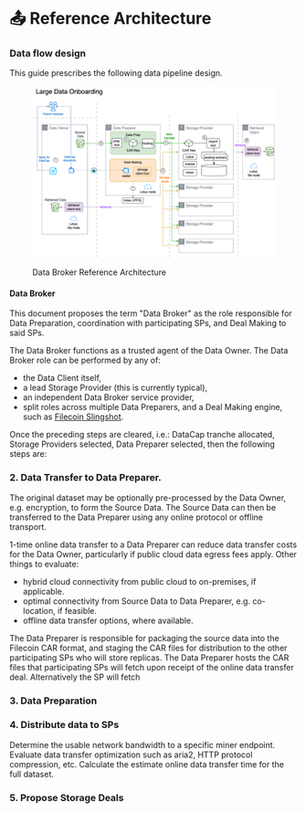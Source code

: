 # 📤 Reference Architecture

### Data flow design

This guide prescribes the following data pipeline design.&#x20;

<figure><img src="../.gitbook/assets/large-data-onboarding-reference-architecture.drawio.png" alt=""><figcaption><p>Data Broker Reference Architecture</p></figcaption></figure>

#### Data Broker

This document proposes the term "Data Broker" as the role responsible for Data Preparation, coordination with participating SPs, and Deal Making to said SPs.&#x20;

The Data Broker functions as a trusted agent of the Data Owner. The Data Broker role can be performed by any of:

* the Data Client itself,
* a lead Storage Provider (this is currently typical), &#x20;
* an independent Data Broker service provider,&#x20;
* split roles across multiple Data Preparers, and a Deal Making engine, such as [Filecoin Slingshot](https://slingshot.filecoin.io/).   &#x20;

Once the preceding steps are cleared, i.e.: DataCap tranche allocated, Storage Providers selected, Data Preparer selected, then the following steps are:



### 2. Data Transfer to Data Preparer.

The original dataset may be optionally pre-processed by the Data Owner, e.g. encryption, to form the Source Data. The Source Data can then be transferred to the Data Preparer using any online protocol or offline transport.

1-time online data transfer to a Data Preparer can reduce data transfer costs for the Data Owner, particularly if public cloud data egress fees apply. Other things to evaluate:

* hybrid cloud connectivity from public cloud to on-premises, if applicable.
* optimal connectivity from Source Data to Data Preparer, e.g. co-location, if feasible.&#x20;
* offline data transfer options, where available.

The Data Preparer is responsible for packaging the source data into the Filecoin CAR format, and staging the CAR files for distribution to the other participating SPs who will store replicas. The Data Preparer hosts the CAR files that participating SPs will fetch upon receipt of the online data transfer deal. Alternatively the SP will fetch&#x20;

### 3. Data Preparation

###

### 4. Distribute data to SPs

Determine the usable network bandwidth to a specific miner endpoint. Evaluate data transfer optimization such as aria2, HTTP protocol compression, etc. Calculate the estimate online data transfer time for the full dataset.

### 5. Propose Storage Deals

###
